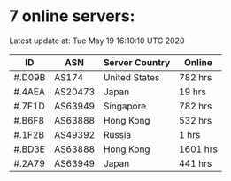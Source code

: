 # 7 online servers:

Latest update at: Tue May 19 16:10:10 UTC 2020

| ID | ASN | Server Country | Online |
| -- | --- | -------------- | ------ |
| #.D09B | AS174 | United States | 782 hrs |
| #.4AEA | AS20473 | Japan | 19 hrs |
| #.7F1D | AS63949 | Singapore | 782 hrs |
| #.B6F8 | AS63888 | Hong Kong | 532 hrs |
| #.1F2B | AS49392 | Russia | 1 hrs |
| #.BD3E | AS63888 | Hong Kong | 1601 hrs |
| #.2A79 | AS63949 | Japan | 441 hrs |

